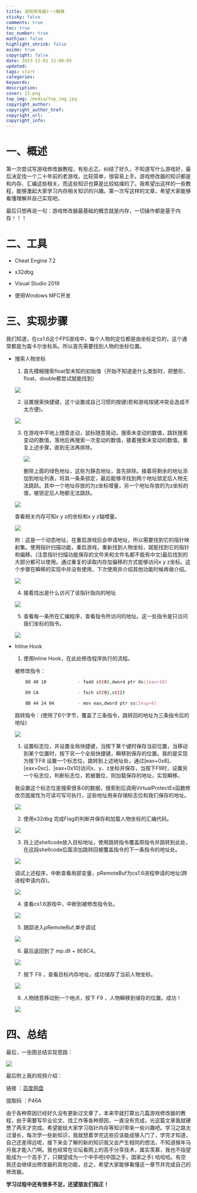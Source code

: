 ```yaml
---
title: 游戏修改器(一)瞬移
sticky: false
comments: true
toc: true
toc_number: true
mathjax: false
highlight_shrink: false
aside: true
copyright: false
date: 2023-12-01 12:00:05
updated:
tags: start
categories:
keywords:
description:
cover: 13.png
top_img: /media/top_img.jpg
copyright_author:
copyright_author_href:
copyright_url:
copyright_info:
---
```


# 一、概述

第一次尝试写游戏修改器教程，有些忐忑，纠结了好久，不知道写什么游戏好，最后决定找一个二十年前的老游戏，比较简单，很容易上手。游戏修改器的知识都是和内存、汇编这些相关，而这些知识也算是比较枯燥的了。我希望出这样的一些教程，能够激起大家学习内存相关知识的兴趣。第一次写这样的文章，希望大家能够看懂理解并自己实现吧。

最后只想再说一句：游戏修改器最基础的概念就是内存，一切操作都是基于内存！！！

# 二、工具

- Cheat Engine 7.2

- x32dbg

- Visual Studio 2019

- 使用Windows MFC开发

# 三、实现步骤

我们知道，在cs1.6这个FPS游戏中，每个人物的定位都是由坐标定位的，这个通常都是为笛卡尔坐标系。所以首先需要找到人物的坐标位置。

- 搜索人物坐标
  1. 首先模糊搜索float型未知的初始值（开始不知道是什么类型时，把整形、float、double都尝试就能找到）

    ![](1.png)

  2. 设置搜索快捷键，这个设置成自己习惯的按键(若和游戏按键冲突会造成不太方便)。

    ![](2.png)

  3. 在游戏中平地上随意走动，鼠标随意晃动，搜索未变动的数值，跳跃搜索变动的数值，落地后再搜索一次变动的数值，接着搜索未变动的数值。重复上述步骤，直到无法再排除。

     ![](3.png)

     删除上面的绿色地址，这些为静态地址，首先排除。接着将剩余的地址添加到地址列表，将其一条条锁定，最后能够寻找到两个地址锁定后人物无法跳跃。其中一个地址存放的为z坐标增量，另一个地址存放的为z坐标的值，被锁定后人物都无法跳跃。

    ![](4.png)

    查看相关内存可知x y z的坐标和x y z轴增量。

     ![](5.png)

     附：这是一个动态地址，在重启游戏后会申请地址，所以需要找到它的指针映射集。使用指针扫描功能，重启游戏，重新找到人物坐标，就能找到它的指针和偏移。(注意指针扫描功能保存的文件夹和文件名都不能有中文)最后找到的大部分都可以使用。通过重复的读取内存加偏移的方式能够访问x y z坐标。这个步骤在瞬移的实现中并没有使用，下次使用并介绍其他功能时候再做介绍。

     ![](6.png)

  4. 接着找出是什么访问了该指针指向的地址  

    ![](7.png)

  5. 查看每一条所在汇编程序，查看指令所访问的地址。这一处指令是只访问我们坐标的指令。

   ![](8.png)

- Inline Hook

  1. 使用Inline Hook，在此处修改程序执行的流程。

    被修改指令：

    ```bash
        D8 40 10            - fadd st(0),dword ptr ds:[eax+10]

        D9 CA               - fxch st(0),st(2)

        8B 44 24 04         - mov eax,dword ptr ss:[esp+4]
    ```

    跳转指令：(使用了6个字节，覆盖了三条指令，跳转回的地址为三条指令后的地址)

    ![](9.png)

  1. 设置标志位，并设置全局快捷键，当按下某个键时保存当前位置，当移动到某个位置时，按下另一个全局快捷键，瞬移到保存的位置。我的是实现为按下F8 设置一个标志位，跳转到上述地址处，通过[eax+0x8]、[eax+0xc]、[eax+0x10]访问x、y、z坐标并保存，当按下F9时，设置另一个标志位，判断标志位，若被置位，则加载保存的地址，实现瞬移。

    我设置这个标志位是搜索很多0的数据，搜索到后调用VirtualProtectEx函数修改页面属性为可读可写可执行，这些地址用来存储标志位和我们保存的地址。

    ![](10.png)
    
  2. 使用x32dbg 完成Flag的判断并保存和加载人物坐标的汇编代码。

   ![](11.png)

  3. 将上述shellcode放入目标地址，使用跳转指令覆盖原指令并跳转到此处，在这段shellcode后面添加跳转回被覆盖指令的下一条指令的地址处。

    ![](12.png)

    调试上述程序，中断查看局部变量，pRemoteBuf为cs1.6进程申请的地址(跨进程申请内存)。

    ![](13.png)

  4. 查看cs1.6游戏中，中断到被修改指令处。

   ![](14.png)

  5. 跟踪进入pRemoteBuf,单步调试

   ![](15.png)

  6. 最后返回到了 mp.dll + 8E8C4。

   ![](16.png)

  7. 按下 F8 ，查看目标内存地址，成功储存了当前人物坐标。

   ![](17.png)

  8. 人物随意移动到一个地点，按下 F9 ，人物瞬移到储存的位置。成功！

   ![](18.png)

# 四、总结

最后，一张图总结实现思路：

![](19.png)

最后附上我的视频介绍：

链接 ：[百度网盘](https://pan.baidu.com/s/1DKo3U-egKD5RUg4otegMkw?_at_=1701624839172)

提取码 ：P46A 

由于各种原因已经好久没有更新过文章了，本来早就打算出几篇游戏修改器的教程，由于需要写毕业论文、找工作等各种原因，一直没有完成，光这篇文章我就硬憋了两天才完成。希望能给大家学习指针内存等知识带来一些兴趣吧。学习之路太过漫长，每次学一些新知识，我就想着学完这些应该能成够入门了，学完才知道，自己还差得远呢，接下来会了解的新的知识我又会产生相同的想法，不知道猴年马月我才能入门啊。我也经常在论坛看网上的高手分享技术，属实羡慕，我也不指望能成为一个高手了，只期望成为一个中手吧(中国之手，国家之手) 哈哈哈。有空我还会继续出修改器的其他功能，总之，希望大家能够看懂这一章节并完成自己的修改器。

**学习过程中还有很多不足，还望朋友们指正！**
